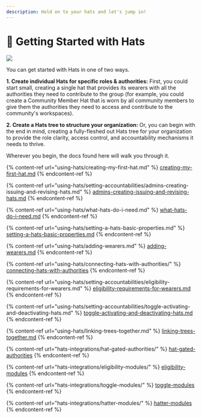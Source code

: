 ```yaml
---
description: Hold on to your hats and let's jump in!
---
```


# 🧢 Getting Started with Hats

![](https://hackmd.io/\_uploads/SyR9M0QH3.jpg)



You can get started with Hats in one of two ways.&#x20;

**1. Create individual Hats for specific roles & authorities:** First, you could start small, creating a single hat that provides its wearers with all the authorities they need to contribute to the group (for example, you could create a Community Member Hat that is worn by all community members to give them the authorities they need to access and contribute to the community's workspaces).

**2. Create a Hats tree to structure your organization:** Or, you can begin with the end in mind, creating a fully-fleshed out Hats tree for your organization to provide the role clarity, access control, and accountability mechanisms it needs to thrive.

Wherever you begin, the docs found here will walk you through it.

{% content-ref url="using-hats/creating-my-first-hat.md" %}
[creating-my-first-hat.md](using-hats/creating-my-first-hat.md)
{% endcontent-ref %}

{% content-ref url="using-hats/setting-accountabilities/admins-creating-issuing-and-revising-hats.md" %}
[admins-creating-issuing-and-revising-hats.md](using-hats/setting-accountabilities/admins-creating-issuing-and-revising-hats.md)
{% endcontent-ref %}

{% content-ref url="using-hats/what-hats-do-i-need.md" %}
[what-hats-do-i-need.md](using-hats/what-hats-do-i-need.md)
{% endcontent-ref %}

{% content-ref url="using-hats/setting-a-hats-basic-properties.md" %}
[setting-a-hats-basic-properties.md](using-hats/setting-a-hats-basic-properties.md)
{% endcontent-ref %}

{% content-ref url="using-hats/adding-wearers.md" %}
[adding-wearers.md](using-hats/adding-wearers.md)
{% endcontent-ref %}

{% content-ref url="using-hats/connecting-hats-with-authorities/" %}
[connecting-hats-with-authorities](using-hats/connecting-hats-with-authorities/)
{% endcontent-ref %}

{% content-ref url="using-hats/setting-accountabilities/eligibility-requirements-for-wearers.md" %}
[eligibility-requirements-for-wearers.md](using-hats/setting-accountabilities/eligibility-requirements-for-wearers.md)
{% endcontent-ref %}

{% content-ref url="using-hats/setting-accountabilities/toggle-activating-and-deactivating-hats.md" %}
[toggle-activating-and-deactivating-hats.md](using-hats/setting-accountabilities/toggle-activating-and-deactivating-hats.md)
{% endcontent-ref %}

{% content-ref url="using-hats/linking-trees-together.md" %}
[linking-trees-together.md](using-hats/linking-trees-together.md)
{% endcontent-ref %}

{% content-ref url="hats-integrations/hat-gated-authorities/" %}
[hat-gated-authorities](hats-integrations/hat-gated-authorities/)
{% endcontent-ref %}

{% content-ref url="hats-integrations/eligibility-modules/" %}
[eligibility-modules](hats-integrations/eligibility-modules/)
{% endcontent-ref %}

{% content-ref url="hats-integrations/toggle-modules/" %}
[toggle-modules](hats-integrations/toggle-modules/)
{% endcontent-ref %}

{% content-ref url="hats-integrations/hatter-modules/" %}
[hatter-modules](hats-integrations/hatter-modules/)
{% endcontent-ref %}
